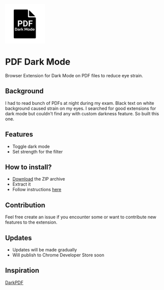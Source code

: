![PDF Dark Mode Logo](/images/PDM%20128x128.png)
# PDF Dark Mode

Browser Extension for Dark Mode on PDF files to reduce eye strain.

## Background
I had to read bunch of PDFs at night during my exam. Black text on white background caused strain on my eyes. I searched for good extensions for dark mode but couldn't find any with custom darkness feature. So built this one.

## Features
- Toggle dark mode
- Set strength for the filter

## How to install?
- [Download](https://github.com/diwash007/PDF-Dark-Mode/archive/refs/tags/v1.0.2.zip) the ZIP archive
- Extract it
- Follow instructions [here](https://webkul.com/blog/how-to-install-the-unpacked-extension-in-chrome/)

## Contribution
Feel free create an issue if you encounter some or want to contribute new features to the extension.

## Updates
- Updates will be made gradually
- Will publish to Chrome Developer Store soon

## Inspiration
[DarkPDF](https://github.com/ArshSB/DarkPDF)